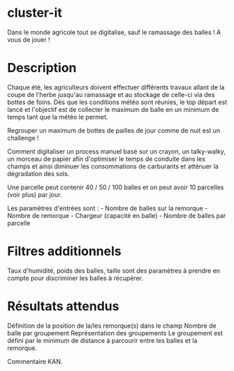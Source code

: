 # cluster-it
Dans le monde agricole tout se digitalise, sauf le ramassage des balles ! A vous de jouer !

# Description
Chaque été, les agriculteurs doivent effectuer différents travaux allant de la coupe de l'herbe jusqu'au ramassage et au stockage de celle-ci via des bottes de foins. Dès que les conditions météo sont réunies, le top départ est lancé et l'objectif est de collecter le maximum de balle en un minimum de temps tant que la météo le permet. 

Regrouper un maximum de bottes de pailles de jour comme de nuit est un challenge !

Comment digitaliser un process manuel basé sur un crayon, un talky-walky, un morceau de papier afin d'optimiser le temps de conduite dans les champs et ainsi diminuer les consommations de carburants et atténuer la dégradation des sols.

Une parcelle peut contenir 40 / 50 / 100 balles et on peut avoir 10 parcelles (voir plus) par jour. 

Les paramètres d'entrées sont :
	- Nombre de balles sur la remorque
	- Nombre de remorque
	- Chargeur (capacité en balle)
	- Nombre de balles par parcelle

# Filtres additionnels
Taux d'humidité, poids des balles, taille sont des paramètres à prendre en compte pour discriminer les balles à récupérer. 

# Résultats attendus
Définition de la position de la/les remorque(s) dans le champ
Nombre de balle par groupement
Représentation des groupements
Le groupement est défini par le minimum de distance à parcourir entre les balles et la remorque.

Commentaire KAN.


